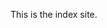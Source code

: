 <!-- This file causes `doxia-module-markdown` to create a `target/site/index.html`. -->
This is the index site.
